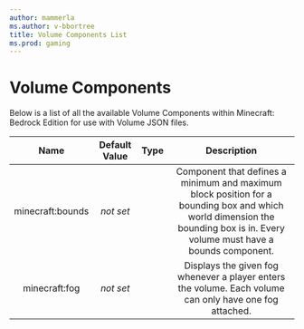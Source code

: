 ```yaml
---
author: mammerla
ms.author: v-bbortree
title: Volume Components List
ms.prod: gaming
---
```


# Volume Components

Below is a list of all the available Volume Components within Minecraft: Bedrock Edition for use with Volume JSON files.


| Name| Default Value| Type| Description |
|:-----------:|:-----------:|:-----------:|:-----------:|
| minecraft:bounds| *not set*| | Component that defines a minimum and maximum block position for a bounding box and which world dimension the bounding box is in. Every volume must have a bounds component.|
| minecraft:fog| *not set*| | Displays the given fog whenever a player enters the volume. Each volume can only have one fog attached.| 